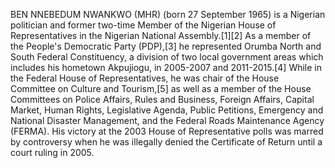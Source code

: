 BEN NNEBEDUM NWANKWO (MHR) (born 27 September 1965) is a Nigerian politician and former two-time Member of the Nigerian House of Representatives in the Nigerian National Assembly.[1][2] As a member of the People's Democratic Party (PDP),[3] he represented Orumba North and South Federal Constituency, a division of two local government areas which includes his hometown Akpujiogu, in 2005-2007 and 2011-2015.[4] While in the Federal House of Representatives, he was chair of the House Committee on Culture and Tourism,[5] as well as a member of the House Committees on Police Affairs, Rules and Business, Foreign Affairs, Capital Market, Human Rights, Legislative Agenda, Public Petitions, Emergency and National Disaster Management, and the Federal Roads Maintenance Agency (FERMA). His victory at the 2003 House of Representative polls was marred by controversy when he was illegally denied the Certificate of Return until a court ruling in 2005.
